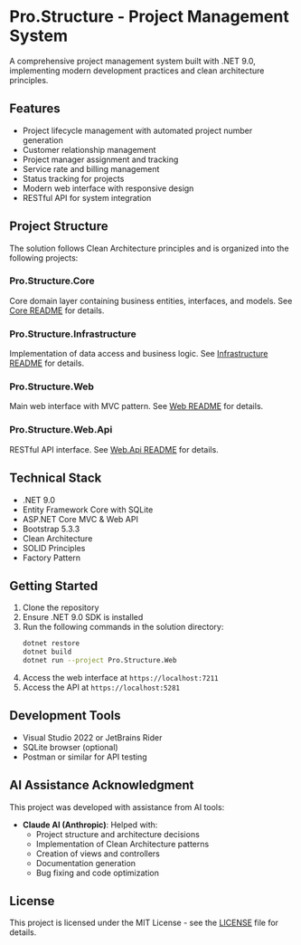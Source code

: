 # Pro.Structure - Project Management System

A comprehensive project management system built with .NET 9.0, implementing modern development practices and clean architecture principles.

## Features

- Project lifecycle management with automated project number generation
- Customer relationship management
- Project manager assignment and tracking
- Service rate and billing management
- Status tracking for projects
- Modern web interface with responsive design
- RESTful API for system integration

## Project Structure

The solution follows Clean Architecture principles and is organized into the following projects:

### Pro.Structure.Core
Core domain layer containing business entities, interfaces, and models. See [Core README](Pro.Structure.Core/README.md) for details.

### Pro.Structure.Infrastructure
Implementation of data access and business logic. See [Infrastructure README](Pro.Structure.Infrastructure/README.md) for details.

### Pro.Structure.Web
Main web interface with MVC pattern. See [Web README](Pro.Structure.Web/README.md) for details.

### Pro.Structure.Web.Api
RESTful API interface. See [Web.Api README](Pro.Structure.Web.Api/README.md) for details.

## Technical Stack

- .NET 9.0
- Entity Framework Core with SQLite
- ASP.NET Core MVC & Web API
- Bootstrap 5.3.3
- Clean Architecture
- SOLID Principles
- Factory Pattern

## Getting Started

1. Clone the repository
2. Ensure .NET 9.0 SDK is installed
3. Run the following commands in the solution directory:
   ```bash
   dotnet restore
   dotnet build
   dotnet run --project Pro.Structure.Web
   ```
4. Access the web interface at `https://localhost:7211`
5. Access the API at `https://localhost:5281`

## Development Tools

- Visual Studio 2022 or JetBrains Rider
- SQLite browser (optional)
- Postman or similar for API testing

## AI Assistance Acknowledgment

This project was developed with assistance from AI tools:

- **Claude AI (Anthropic)**: Helped with:
  - Project structure and architecture decisions
  - Implementation of Clean Architecture patterns
  - Creation of views and controllers
  - Documentation generation
  - Bug fixing and code optimization

## License

This project is licensed under the MIT License - see the [LICENSE](LICENSE) file for details. 